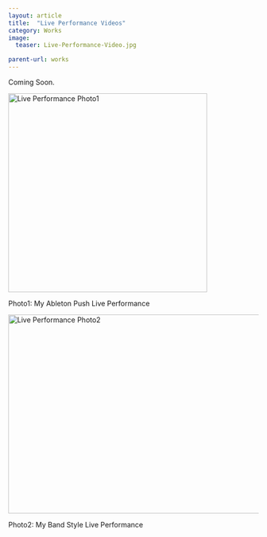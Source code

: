 ```yaml
---
layout: article
title:  "Live Performance Videos"
category: Works
image: 
  teaser: Live-Performance-Video.jpg

parent-url: works
---
```


Coming Soon.

<img src="/images/Live-Performance-Video.jpg" alt="Live Performance Photo1" width="400" height="400">
<p>Photo1: My Ableton Push Live Performance</p>
<img src="/images/Live-Performance-Video2.jpg" alt="Live Performance Photo2" width="533" height="400">
<p>Photo2: My Band Style Live Performance</p>
